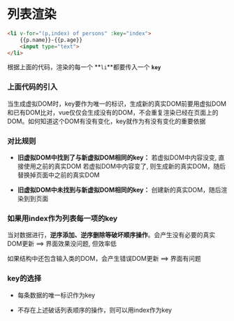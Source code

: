 # 列表渲染

```HTML
<li v-for="(p,index) of persons" :key="index">
    {{p.name}}-{{p.age}}
    <input type="text">
</li>
```

根据上面的代码，渲染的每一个 **`li`**都要传入一个 **`key`**

### 上面代码的引入

当生成虚拟DOM时，key要作为唯一的标识，生成新的真实DOM前要用虚拟DOM和已有DOM比对，vue仅仅会生成没有的DOM，不会重复渲染已经在页面上的DOM。如何知道这个DOM有没有变化，key就作为有没有变化的重要依据

### 对比规则

- **旧虚拟DOM中找到了与新虚拟DOM相同的key：**
  若虚拟DOM中内容没变, 直接使用之前的真实DOM 若虚拟DOM中内容变了, 则生成新的真实DOM，随后替换掉页面中之前的真实DOM

- **旧虚拟DOM中未找到与新虚拟DOM相同的key：**
  创建新的真实DOM，随后渲染到到页面

### 如果用index作为列表每一项的key

当对数据进行，**逆序添加、逆序删除等破坏顺序操作**。会产生没有必要的真实DOM更新 ==> 界面效果没问题, 但效率低

如果结构中还包含输入类的DOM，会产生错误DOM更新 ==> 界面有问题

### key的选择

- 每条数据的唯一标识作为key

- 不存在上述破话列表顺序的操作，则可以用index作为key
